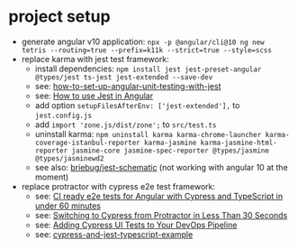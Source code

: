 # project setup

- generate angular v10 application:
`npx -p @angular/cli@10 ng new tetris --routing=true --prefix=k11k --strict=true --style=scss`
- replace karma with jest test framework:
  - install dependencies:
  `npm install jest jest-preset-angular @types/jest ts-jest jest-extended --save-dev`
  - see: [how-to-set-up-angular-unit-testing-with-jest](https://www.amadousall.com/how-to-set-up-angular-unit-testing-with-jest/)
  - see: [How to use Jest in Angular](https://itnext.io/how-to-use-jest-in-angular-aka-make-unit-testing-great-again-e4be2d2e92d1)
  - add option `setupFilesAfterEnv: ['jest-extended'],` to `jest.config.js`
  - add `import 'zone.js/dist/zone';` to `src/test.ts`
  - uninstall karma:
  `npm uninstall karma karma-chrome-launcher karma-coverage-istanbul-reporter karma-jasmine karma-jasmine-html-reporter jasmine-core jasmine-spec-reporter @types/jasmine @types/jasminewd2`
  - see also: [briebug/jest-schematic](https://github.com/briebug/jest-schematic) (not working with angular 10 at the moment)
- replace protractor with cypress e2e test framework:
  - see: [CI ready e2e tests for Angular with Cypress and TypeScript in under 60 minutes](https://dev.to/angular/ci-ready-e2e-tests-for-angular-with-cypress-and-typescript-in-under-60-minutes-4f30)
  - see: [Switching to Cypress from Protractor in Less Than 30 Seconds](https://medium.com/briebug-blog/switching-to-cypress-from-protractor-in-less-than-30-seconds-b60b00def4a0)
  - see: [Adding Cypress UI Tests to Your DevOps Pipeline](https://www.cypress.io/blog/2019/08/02/guest-post-angular-adding-cypress-ui-tests-to-your-devops-pipeline)
  - see: [cypress-and-jest-typescript-example](https://github.com/cypress-io/cypress-and-jest-typescript-example)
